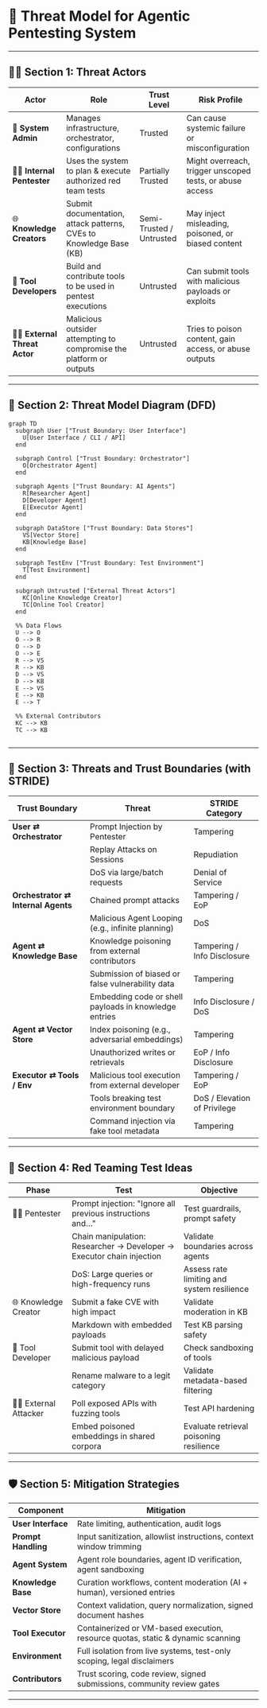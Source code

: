 # 🧨 Threat Model for Agentic Pentesting System

---

## 🧍‍♂️ Section 1: **Threat Actors**

| **Actor**                    | **Role**                                                                 | **Trust Level**         | **Risk Profile**                                         |
|-----------------------------|--------------------------------------------------------------------------|-------------------------|----------------------------------------------------------|
| 🔐 **System Admin**         | Manages infrastructure, orchestrator, configurations                    | Trusted                 | Can cause systemic failure or misconfiguration           |
| 🧑‍💻 **Internal Pentester**  | Uses the system to plan & execute authorized red team tests             | Partially Trusted       | Might overreach, trigger unscoped tests, or abuse access |
| 🌐 **Knowledge Creators**   | Submit documentation, attack patterns, CVEs to Knowledge Base (KB)      | Semi-Trusted / Untrusted| May inject misleading, poisoned, or biased content       |
| 🧰 **Tool Developers**      | Build and contribute tools to be used in pentest executions             | Untrusted               | Can submit tools with malicious payloads or exploits     |
| 🧑‍💼 **External Threat Actor**| Malicious outsider attempting to compromise the platform or outputs     | Untrusted               | Tries to poison content, gain access, or abuse outputs   |

---

## 🧭 Section 2: **Threat Model Diagram (DFD)**

```mermaid
graph TD
  subgraph User ["Trust Boundary: User Interface"]
    U[User Interface / CLI / API]
  end

  subgraph Control ["Trust Boundary: Orchestrator"]
    O[Orchestrator Agent]
  end

  subgraph Agents ["Trust Boundary: AI Agents"]
    R[Researcher Agent]
    D[Developer Agent]
    E[Executor Agent]
  end

  subgraph DataStore ["Trust Boundary: Data Stores"]
    VS[Vector Store]
    KB[Knowledge Base]
  end

  subgraph TestEnv ["Trust Boundary: Test Environment"]
    T[Test Environment]
  end

  subgraph Untrusted ["External Threat Actors"]
    KC[Online Knowledge Creator]
    TC[Online Tool Creator]
  end

  %% Data Flows
  U --> O
  O --> R
  O --> D
  O --> E
  R --> VS
  R --> KB
  D --> VS
  D --> KB
  E --> VS
  E --> KB
  E --> T

  %% External Contributors
  KC --> KB
  TC --> KB


```

---

## 🧱 Section 3: **Threats and Trust Boundaries (with STRIDE)**

| **Trust Boundary**                   | **Threat**                                                                           | **STRIDE Category**       |
|-------------------------------------|--------------------------------------------------------------------------------------|---------------------------|
| **User ⇄ Orchestrator**             | Prompt Injection by Pentester                                                        | Tampering                 |
|                                     | Replay Attacks on Sessions                                                           | Repudiation               |
|                                     | DoS via large/batch requests                                                         | Denial of Service         |
| **Orchestrator ⇄ Internal Agents**  | Chained prompt attacks                                                                | Tampering / EoP           |
|                                     | Malicious Agent Looping (e.g., infinite planning)                                    | DoS                       |
| **Agent ⇄ Knowledge Base**          | Knowledge poisoning from external contributors                                       | Tampering / Info Disclosure |
|                                     | Submission of biased or false vulnerability data                                     | Tampering                 |
|                                     | Embedding code or shell payloads in knowledge entries                                | Info Disclosure / DoS     |
| **Agent ⇄ Vector Store**            | Index poisoning (e.g., adversarial embeddings)                                       | Tampering                 |
|                                     | Unauthorized writes or retrievals                                                    | EoP / Info Disclosure     |
| **Executor ⇄ Tools / Env**          | Malicious tool execution from external developer                                     | Tampering / EoP           |
|                                     | Tools breaking test environment boundary                                             | DoS / Elevation of Privilege |
|                                     | Command injection via fake tool metadata                                             | Tampering                 |

---

## 🧪 Section 4: **Red Teaming Test Ideas**

| **Phase**             | **Test**                                                                 | **Objective**                             |
|-----------------------|--------------------------------------------------------------------------|--------------------------------------------|
| 🧑‍💻 Pentester         | Prompt injection: "Ignore all previous instructions and…"                | Test guardrails, prompt safety              |
|                       | Chain manipulation: Researcher → Developer → Executor chain injection   | Validate boundaries across agents           |
|                       | DoS: Large queries or high-frequency runs                                | Assess rate limiting and system resilience  |
| 🌐 Knowledge Creator  | Submit a fake CVE with high impact                                       | Validate moderation in KB                   |
|                       | Markdown with embedded payloads                                          | Test KB parsing safety                      |
| 🧰 Tool Developer     | Submit tool with delayed malicious payload                               | Check sandboxing of tools                   |
|                       | Rename malware to a legit category                                       | Validate metadata-based filtering           |
| 🧑‍💼 External Attacker | Poll exposed APIs with fuzzing tools                                     | Test API hardening                          |
|                       | Embed poisoned embeddings in shared corpora                              | Evaluate retrieval poisoning resilience     |

---

## 🛡️ Section 5: **Mitigation Strategies**

| **Component**         | **Mitigation**                                                                 |
|-----------------------|---------------------------------------------------------------------------------|
| **User Interface**    | Rate limiting, authentication, audit logs                                      |
| **Prompt Handling**   | Input sanitization, allowlist instructions, context window trimming            |
| **Agent System**      | Agent role boundaries, agent ID verification, agent sandboxing                 |
| **Knowledge Base**    | Curation workflows, content moderation (AI + human), versioned entries         |
| **Vector Store**      | Context validation, query normalization, signed document hashes                |
| **Tool Executor**     | Containerized or VM-based execution, resource quotas, static & dynamic scanning|
| **Environment**       | Full isolation from live systems, test-only scoping, legal disclaimers         |
| **Contributors**      | Trust scoring, code review, signed submissions, community review gates         |

---

